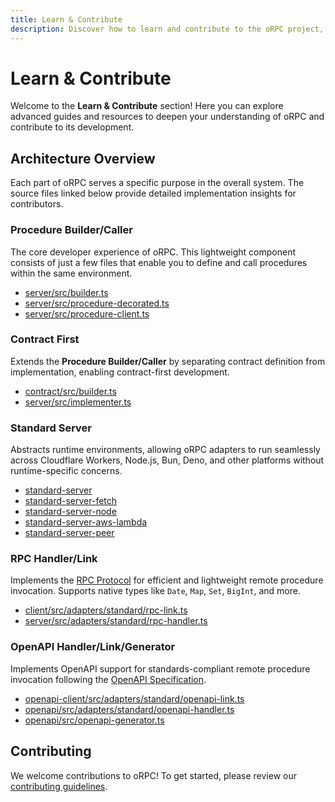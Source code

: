 ```yaml
---
title: Learn & Contribute
description: Discover how to learn and contribute to the oRPC project, including advanced guides and contributor resources.
---
```


# Learn & Contribute

Welcome to the **Learn & Contribute** section! Here you can explore advanced guides and resources to deepen your understanding of oRPC and contribute to its development.

## Architecture Overview

Each part of oRPC serves a specific purpose in the overall system. The source files linked below provide detailed implementation insights for contributors.

### Procedure Builder/Caller

The core developer experience of oRPC. This lightweight component consists of just a few files that enable you to define and call procedures within the same environment.

- [server/src/builder.ts](https://github.com/unnoq/orpc/blob/main/packages/server/src/builder.ts)
- [server/src/procedure-decorated.ts](https://github.com/unnoq/orpc/blob/main/packages/server/src/procedure-decorated.ts)
- [server/src/procedure-client.ts](https://github.com/unnoq/orpc/blob/main/packages/server/src/procedure-client.ts)

### Contract First

Extends the **Procedure Builder/Caller** by separating contract definition from implementation, enabling contract-first development.

- [contract/src/builder.ts](https://github.com/unnoq/orpc/blob/main/packages/contract/src/builder.ts)
- [server/src/implementer.ts](https://github.com/unnoq/orpc/blob/main/packages/server/src/implementer.ts)

### Standard Server

Abstracts runtime environments, allowing oRPC adapters to run seamlessly across Cloudflare Workers, Node.js, Bun, Deno, and other platforms without runtime-specific concerns.

- [standard-server](https://github.com/unnoq/orpc/tree/main/packages/standard-server)
- [standard-server-fetch](https://github.com/unnoq/orpc/tree/main/packages/standard-server-fetch)
- [standard-server-node](https://github.com/unnoq/orpc/tree/main/packages/standard-server-node)
- [standard-server-aws-lambda](https://github.com/unnoq/orpc/tree/main/packages/standard-server-aws-lambda)
- [standard-server-peer](https://github.com/unnoq/orpc/tree/main/packages/standard-server-peer)

### RPC Handler/Link

Implements the [RPC Protocol](/docs/advanced/rpc-protocol) for efficient and lightweight remote procedure invocation. Supports native types like `Date`, `Map`, `Set`, `BigInt`, and more.

- [client/src/adapters/standard/rpc-link.ts](https://github.com/unnoq/orpc/blob/main/packages/client/src/adapters/standard/rpc-link.ts)
- [server/src/adapters/standard/rpc-handler.ts](https://github.com/unnoq/orpc/blob/main/packages/server/src/adapters/standard/rpc-handler.ts)

### OpenAPI Handler/Link/Generator

Implements OpenAPI support for standards-compliant remote procedure invocation following the [OpenAPI Specification](https://swagger.io/specification/).

- [openapi-client/src/adapters/standard/openapi-link.ts](https://github.com/unnoq/orpc/blob/main/packages/openapi-client/src/adapters/standard/openapi-link.ts)
- [openapi/src/adapters/standard/openapi-handler.ts](https://github.com/unnoq/orpc/blob/main/packages/openapi/src/adapters/standard/openapi-handler.ts)
- [openapi/src/openapi-generator.ts](https://github.com/unnoq/orpc/blob/main/packages/openapi/src/openapi-generator.ts)

## Contributing

We welcome contributions to oRPC! To get started, please review our [contributing guidelines](https://github.com/unnoq/orpc/blob/main/CONTRIBUTING.md).
